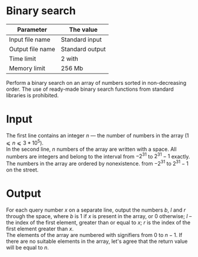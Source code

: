 # Binary search

| Parameter | The value |
| -------------------- | ------------- |
| Input file name | Standard input |
| Output file name | Standard output|
| Time limit | 2 with |
| Memory limit | 256 Mb |

Perform a binary search on an array of numbers sorted in non-decreasing order. The use of ready-made binary search functions from standard libraries is prohibited.</br>

# Input
The first line contains an integer $n$ — the number of numbers in the array $(1 ⩽ n ⩽ 3*10^5).$ </br>
In the second line, $n$ numbers of the array are written with a space. All numbers are integers and belong to the interval from $-2^{31}$ to $2^{31} - 1$ exactly. The numbers in the array are ordered by nonexistence. from $-2^{31}$ to $2^{31} - 1$ on the street.

# Output
For each query number $x$ on a separate line, output the numbers $b$, $l$ and $r$ through the space, where $b$ is $1$ if $x$ is present in the array, or $0$ otherwise; $l$ – the index of the first element, greater than or equal to $x$; $r$ is the index of the first element greater than $x.$</br>
The elements of the array are numbered with signifiers from $0$ to $n-1.$ If there are no suitable elements in the array, let's agree that the return value will be equal to $n.$
